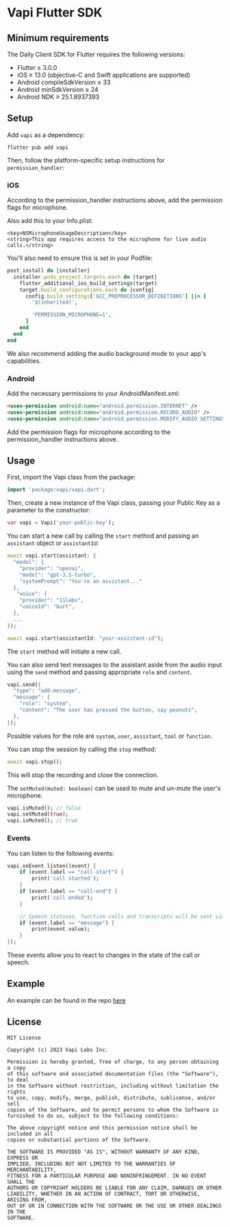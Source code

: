 # Vapi Flutter SDK

## Minimum requirements
The Daily Client SDK for Flutter requires the following versions:

- Flutter ≥ 3.0.0
- iOS ≥ 13.0 (objective-C and Swift applications are supported)
- Android compileSdkVersion ≥ 33
- Android minSdkVersion ≥ 24
- Android NDK ≥ 25.1.8937393

## Setup
Add `vapi` as a dependency: 

```
flutter pub add vapi
```

Then, follow the platform-specific setup instructions for `permission_handler`:

### iOS
According to the permission_handler instructions above, add the permission flags for microphone.

Also add this to your Info.plist:
```
<key>NSMicrophoneUsageDescription</key>
<string>This app requires access to the microphone for live audio calls.</string>
```

You'll also need to ensure this is set in your Podfile:
```ruby
post_install do |installer|
  installer.pods_project.targets.each do |target|
    flutter_additional_ios_build_settings(target)
    target.build_configurations.each do |config|
      config.build_settings['GCC_PREPROCESSOR_DEFINITIONS'] ||= [
        '$(inherited)',

        'PERMISSION_MICROPHONE=1',
      ]
    end
  end
end
```

We also recommend adding the audio background mode to your app's capabilities.

### Android
Add the necessary permissions to your AndroidManifest.xml:

```xml
<uses-permission android:name="android.permission.INTERNET" />
<uses-permission android:name="android.permission.RECORD_AUDIO" />
<uses-permission android:name="android.permission.MODIFY_AUDIO_SETTINGS" />
```

Add the permission flags for microphone according to the permission_handler instructions above.

## Usage

First, import the Vapi class from the package:

```dart
import 'package:vapi/vapi.dart';
```

Then, create a new instance of the Vapi class, passing your Public Key as a parameter to the constructor:

```dart
var vapi = Vapi('your-public-key');
```

You can start a new call by calling the `start` method and passing an `assistant` object or `assistantId`:

```dart
await vapi.start(assistant: {
  "model": {
    "provider": "openai",
    "model": "gpt-3.5-turbo",
    "systemPrompt": "You're an assistant..."
  },
   "voice": {
    "provider": "11labs",
    "voiceId": "burt",
  },
  ...
});
```

```dart
await vapi.start(assistantId: "your-assistant-id");
```

The `start` method will initiate a new call. 

You can also send text messages to the assistant aside from the audio input using the `send` method and passing appropriate `role` and `content`.

```dart
vapi.send({
  "type": "add-message",
  "message": {
    "role": "system",
    "content": "The user has pressed the button, say peanuts",
  },
});

```

Possible values for the role are `system`, `user`, `assistant`, `tool` or `function`.

You can stop the session by calling the `stop` method:

```dart
await vapi.stop();
```

This will stop the recording and close the connection.

The `setMuted(muted: boolean)` can be used to mute and un-mute the user's microphone.

```dart
vapi.isMuted(); // false
vapi.setMuted(true);
vapi.isMuted(); // true
```

### Events

You can listen to the following events:

```dart
vapi.onEvent.listen((event) {
    if (event.label == "call-start") {
        print('call started');
    }
    if (event.label == "call-end") {
        print('call ended');
    }

    // Speech statuses, function calls and transcripts will be sent via messages
    if (event.label == "message") {
        print(event.value);
    }
});
```

These events allow you to react to changes in the state of the call or speech.

## Example

An example can be found in the repo [here](example/lib/main.dart)

## License

```
MIT License

Copyright (c) 2023 Vapi Labs Inc.

Permission is hereby granted, free of charge, to any person obtaining a copy
of this software and associated documentation files (the "Software"), to deal
in the Software without restriction, including without limitation the rights
to use, copy, modify, merge, publish, distribute, sublicense, and/or sell
copies of the Software, and to permit persons to whom the Software is
furnished to do so, subject to the following conditions:

The above copyright notice and this permission notice shall be included in all
copies or substantial portions of the Software.

THE SOFTWARE IS PROVIDED "AS IS", WITHOUT WARRANTY OF ANY KIND, EXPRESS OR
IMPLIED, INCLUDING BUT NOT LIMITED TO THE WARRANTIES OF MERCHANTABILITY,
FITNESS FOR A PARTICULAR PURPOSE AND NONINFRINGEMENT. IN NO EVENT SHALL THE
AUTHORS OR COPYRIGHT HOLDERS BE LIABLE FOR ANY CLAIM, DAMAGES OR OTHER
LIABILITY, WHETHER IN AN ACTION OF CONTRACT, TORT OR OTHERWISE, ARISING FROM,
OUT OF OR IN CONNECTION WITH THE SOFTWARE OR THE USE OR OTHER DEALINGS IN THE
SOFTWARE.
```
